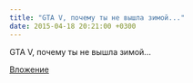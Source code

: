 ```yaml
---
title: "GTA V, почему ты не вышла зимой..."
date: 2015-04-18 20:21:00 +0300
---
```


GTA V, почему ты не вышла зимой...

[Вложение](https://vk.com/photo41076938_363813761)
